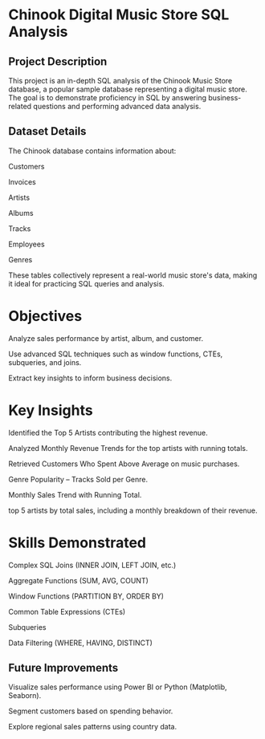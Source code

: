 
# Chinook  Digital Music Store SQL Analysis

## Project Description

This project is an in-depth SQL analysis of the Chinook Music Store database, a popular sample database representing a digital music store. The goal is to demonstrate proficiency in SQL by answering business-related questions and performing advanced data analysis.

## Dataset Details

The Chinook database contains information about:

Customers

Invoices

Artists

Albums

Tracks

Employees

Genres

These tables collectively represent a real-world music store's data, making it ideal for practicing SQL queries and analysis.

# Objectives

Analyze sales performance by artist, album, and customer.

Use advanced SQL techniques such as window functions, CTEs, subqueries, and joins.

Extract key insights to inform business decisions.

# Key Insights 

Identified the Top 5 Artists contributing the highest revenue.

Analyzed Monthly Revenue Trends for the top artists with running totals.

Retrieved Customers Who Spent Above Average on music purchases.

Genre Popularity – Tracks Sold per Genre.

Monthly Sales Trend with Running Total.

top 5 artists by total sales, including a monthly breakdown of their revenue.

# Skills Demonstrated

Complex SQL Joins (INNER JOIN, LEFT JOIN, etc.)

Aggregate Functions (SUM, AVG, COUNT)

Window Functions (PARTITION BY, ORDER BY)

Common Table Expressions (CTEs)

Subqueries

Data Filtering (WHERE, HAVING, DISTINCT)

## Future Improvements

Visualize sales performance using Power BI or Python (Matplotlib, Seaborn).

Segment customers based on spending behavior.

Explore regional sales patterns using country data.
